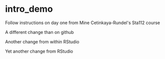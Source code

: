 # intro_demo

Follow instructions on day one from Mine Cetinkaya-Rundel's Sta112 course

A different change than on github

Another change from within RStudio

Yet another change from RStudio
